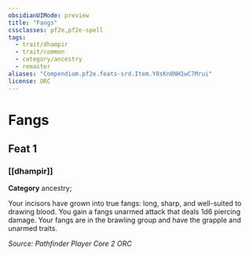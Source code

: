 ```yaml
---
obsidianUIMode: preview
title: "Fangs"
cssclasses: pf2e,pf2e-spell
tags:
  - trait/dhampir
  - trait/common
  - category/ancestry
  - remaster
aliases: "Compendium.pf2e.feats-srd.Item.Y8sKn8NH1wC7Mrui"
license: ORC
---
```

# Fangs
## Feat 1
### [[dhampir]]

**Category** ancestry; 




Your incisors have grown into true fangs: long, sharp, and well-suited to drawing blood. You gain a fangs unarmed attack that deals 1d6 piercing damage. Your fangs are in the brawling group and have the grapple and unarmed traits.

*Source: Pathfinder Player Core 2*
*ORC*